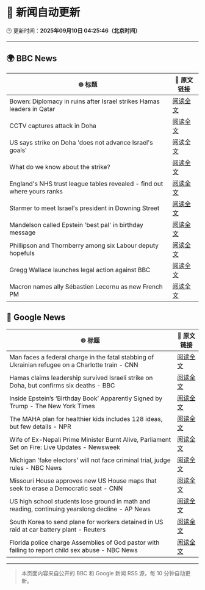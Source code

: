 # 🧠 新闻自动更新

🕒 更新时间：**2025年09月10日 04:25:46（北京时间）**

---

## 🌍 BBC News

| 🌐 标题 | 🔗 原文链接 |
|--------|-------------|
| Bowen: Diplomacy in ruins after Israel strikes Hamas leaders in Qatar | [阅读全文](https://www.bbc.com/news/articles/cm2zepgp5neo?at_medium=RSS&at_campaign=rss) |
| CCTV captures attack in Doha | [阅读全文](https://www.bbc.com/news/videos/c1dq39204wro?at_medium=RSS&at_campaign=rss) |
| US says strike on Doha 'does not advance Israel's goals' | [阅读全文](https://www.bbc.com/news/articles/cx25711r8jxo?at_medium=RSS&at_campaign=rss) |
| What do we know about the strike? | [阅读全文](https://www.bbc.com/news/articles/cq5jl77ygv4o?at_medium=RSS&at_campaign=rss) |
| England's NHS trust league tables revealed - find out where yours ranks | [阅读全文](https://www.bbc.com/news/articles/cq8eqxlypv7o?at_medium=RSS&at_campaign=rss) |
| Starmer to meet Israel's president in Downing Street | [阅读全文](https://www.bbc.com/news/articles/cly9jgmgqe8o?at_medium=RSS&at_campaign=rss) |
| Mandelson called Epstein 'best pal' in birthday message | [阅读全文](https://www.bbc.com/news/articles/cwy9dwe50leo?at_medium=RSS&at_campaign=rss) |
| Phillipson and Thornberry among six Labour deputy hopefuls | [阅读全文](https://www.bbc.com/news/articles/c3rvqv9yg4eo?at_medium=RSS&at_campaign=rss) |
| Gregg Wallace launches legal action against BBC | [阅读全文](https://www.bbc.com/news/articles/cdr60nvd4y2o?at_medium=RSS&at_campaign=rss) |
| Macron names ally Sébastien Lecornu as new French PM | [阅读全文](https://www.bbc.com/news/articles/crmenp1k0mjo?at_medium=RSS&at_campaign=rss) |

## 📰 Google News

| 🌐 标题 | 🔗 原文链接 |
|--------|-------------|
| Man faces a federal charge in the fatal stabbing of Ukrainian refugee on a Charlotte train - CNN | [阅读全文](https://news.google.com/rss/articles/CBMiiAFBVV95cUxNSzhFblVKYXpreW5QLU9yVER5QXcyVEJZYnJ2dmF2NFdpWnFGX0FHcG9IRmlLMEtaZDg0WXkwX1JuVjhyMW9VVVE0T3hUM1E1WkE4UjRkMVhXcFFMN3BIVUpnRlYyUEI3eTdXOEZYbmtudGlGUDRaZEtWbFp4b1NodzVHNk9OUUli?oc=5) |
| Hamas claims leadership survived Israeli strike on Doha, but confirms six deaths - BBC | [阅读全文](https://news.google.com/rss/articles/CBMiVEFVX3lxTE91TDZzTE9wemZyQXlLVFVTS0NCQzJfRTQ2QkdTM2VLVkVYSG5hcThaUjF5bUstaUx5RDBJZ1pNUV8yb2V5ZW9PMk5IWHFibWFZaHY3eg?oc=5) |
| Inside Epstein’s ‘Birthday Book’ Apparently Signed by Trump - The New York Times | [阅读全文](https://news.google.com/rss/articles/CBMihAFBVV95cUxOdjEzb2J5UTQ0dWxwWGp5by1kRm9qVFF4aHdjeUJ5RDVtNkVIa3VSSmF0M2x3M1RQMGlzMk5MWlY2N1VXMVJ6c3BLbV8zLXpzMnE4a0ZHN1RpSDg0OUR3WDg4YUI4YTliTldBYktCTl85dHVxZEhmUXFwczF6RXdRZG1SSEI?oc=5) |
| The MAHA plan for healthier kids includes 128 ideas, but few details - NPR | [阅读全文](https://news.google.com/rss/articles/CBMipwFBVV95cUxPVG5waGN4eUpkQXpYSXFNY2tBSXVHLWxZWnE0ZjRyblRheTFfV0NkUENxMnY0OXpqRDUxVlhvdnpPcF9kYjVQU25Hc1VNOUF2cHNpc081d24yd2E2YnRSTC1NeTVWRDQ3RURTZExuZ1hkNkFhZlBLSWIwcVlsRHBuTk5DNmkxRlk0eG12MEdySVNWSFE4amRTcjBqNHBpZmFEQ2dySEEyYw?oc=5) |
| Wife of Ex-Nepali Prime Minister Burnt Alive, Parliament Set on Fire: Live Updates - Newsweek | [阅读全文](https://news.google.com/rss/articles/CBMiqwFBVV95cUxOOExIaFJlUmpMa1MtOWRoMHZ2NTU4aVB4WEZsdjc1ZlVTZ0Qwdzk1eVlCdHFaQUdwUHBMOFl1RXU5ejFDQWcwWjBMTWpTTy1jb1VBckpUeGFzWXFBdzQyZGl6UmpKN1ZiVlU2UEpXOWo2NWRDUWVMVElSS0tSZDcwTmI4aHlnWUFGS0hfQkpkaXBqYzVHS3lVdElpTVFJN05IY1c0TjFWTkQ5VXM?oc=5) |
| Michigan 'fake electors' will not face criminal trial, judge rules - NBC News | [阅读全文](https://news.google.com/rss/articles/CBMivgFBVV95cUxOMjBkWHZrR2NqcHNVci05WktZaDVaRDJzWThVbWQzcGw1cEdyNjhwY0dvcG1pZ0NNaDdZdl9tRkYwSjJUUE1QTW9oT0w4b2RmVlhsRTlhMm05LXJZTEJCblZtbkRtNlZGTEloUGFmdFVjV19aUUlfR25BUU9zSUlsZjY3bWN5dlVmMjZCRjhMVm5qWm1nbVd1aTc1SzRjZ2NjdElPdXUtWVpFZ21HQnJCbVNfTXdHYWZyeVMtMmdB0gFWQVVfeXFMTjJ3QkNoT3d0b3BiZXdzVTFwZmtJRmVQdF9qenptYXF0VXRtbTB2OGt6Z2t1OTVMaVJDblFRMGhQeGRicG4yNkZjaW1pX1p3MnRDc2tRU2c?oc=5) |
| Missouri House approves new US House maps that seek to erase a Democratic seat - CNN | [阅读全文](https://news.google.com/rss/articles/CBMib0FVX3lxTE0zMnFkZFZ3d0VoZ09LMG1CUzltOHlFa205bHV3VDRYTWhncjZ6ZGI5a0JKOEJjNDN0d2xoc1ktcFhNSWRmYjk3aXZSM3hnTmJjYkI1d3Z4WDBOMGJkU2xYT2Mzdk1BRUU1MzZqazA5QQ?oc=5) |
| US high school students lose ground in math and reading, continuing yearslong decline - AP News | [阅读全文](https://news.google.com/rss/articles/CBMimwFBVV95cUxQYXVNSmtzdkoyU2F3Zm1KNUx5LW5nUDFpSVplYlNQUjVqc1dWczNwZjlibW1ZLVlzU2pkdjZPTXJBQkdTblVab1FHYnF2dE9tVnUxcVN2ZTk0SHZ1bFNBMkdNYWgyUU92YlAwRlJOSGZzLWx2ZzJBSUNraExpV2FNdU1aYWhwNUZYSlg5ejZfakhYNUhRZUJXdXJzMA?oc=5) |
| South Korea to send plane for workers detained in US raid at car battery plant - Reuters | [阅读全文](https://news.google.com/rss/articles/CBMivAFBVV95cUxPNEd6UFpSVDRFUDIzbmhvaWlROEg2d1hfTnlQMF9rVjNueDdqWGxQVEdBQU1fbVBTLTJ4X2ZVMWFWbXhsTE5EU29nX2hEdGxheVp4Rm9kTWVhNTJyTTktbmFEd1F4LXRuZ3JKa2hNMTZjX2NCZWFaT19uMFBPa2hLVFdKU3dvNk9qcGl6emxEbGlKV1lxeVBmZnR6ajdJem4zMElqYk1zQmhRYnZhTlplX05tRHZZa2laU3hncA?oc=5) |
| Florida police charge Assemblies of God pastor with failing to report child sex abuse - NBC News | [阅读全文](https://news.google.com/rss/articles/CBMitAFBVV95cUxObnVUVGFvZzN2UWgtQzUwLTd2NFNmanBLVnowT1VtSnFXX0llYldEZGFrNGZScHFhMVBnTVJIVnJ1djdJaFlJRnZuZW5fWXJCVmNza245Ump6eFFCeFdzUHZQeDhQclFZaE5uQUNGQzVXckNRWC1xaGc5eERNby1KbTF2T0lPdHhucEV3Q0JOQUhKdzNoQ0paM0hYZmFJM293ZHBudzRaMmt3ejk4ZXV2T0REcU_SAVZBVV95cUxPTUE2dG9uWWNxNjFyR29RU0ZBbXpXYUg4VmtJMmxpVXgtbV9LRTBUd2otUzRYZGhFTlpabVA2NHhaeTBXTGUzTF9SUEVGVHJJOUVQTjFMZw?oc=5) |

---
> 本页面内容来自公开的 BBC 和 Google 新闻 RSS 源，每 10 分钟自动更新。